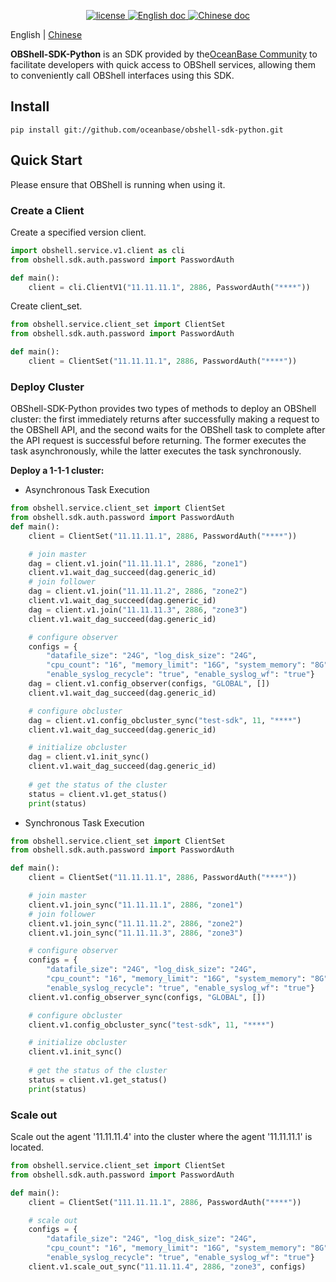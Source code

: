 <p align="center">
  <a href="https://github.com/oceanbase/oceanbase/blob/master/LICENSE">
    <img alt="license" src="https://img.shields.io/badge/license-Apache--2.0-blue" />
  </a>
  <a href="https://en.oceanbase.com/docs/oceanbase-database">
    <img alt="English doc" src="https://img.shields.io/badge/docs-English-blue" />
  </a>
  <a href="https://www.oceanbase.com/docs/oceanbase-database-cn">
    <img alt="Chinese doc" src="https://img.shields.io/badge/文档-简体中文-blue" />
  </a>
</p>

English | [Chinese](README_CN.md)

**OBShell-SDK-Python**  is an SDK provided by the[OceanBase Community](https://open.oceanbase.com/) to facilitate developers with quick access to OBShell services, allowing them to conveniently call OBShell interfaces using this SDK.

## Install
```
pip install git://github.com/oceanbase/obshell-sdk-python.git
```

## Quick Start
Please ensure that OBShell is running when using it.
### Create a Client
Create a specified version client.
```python
import obshell.service.v1.client as cli
from obshell.sdk.auth.password import PasswordAuth

def main():
    client = cli.ClientV1("11.11.11.1", 2886, PasswordAuth("****"))
```
Create client_set.
```python
from obshell.service.client_set import ClientSet
from obshell.sdk.auth.password import PasswordAuth

def main():
    client = ClientSet("11.11.11.1", 2886, PasswordAuth("****"))
```
### Deploy Cluster
OBShell-SDK-Python provides two types of methods to deploy an OBShell cluster: the first immediately returns after successfully making a request to the OBShell API, and the second waits for the OBShell task to complete after the API request is successful before returning. The former executes the task asynchronously, while the latter executes the task synchronously.

**Deploy a 1-1-1 cluster:**
* Asynchronous Task Execution
```python
from obshell.service.client_set import ClientSet
from obshell.sdk.auth.password import PasswordAuth
def main():
    client = ClientSet("11.11.11.1", 2886, PasswordAuth("****"))

    # join master
    dag = client.v1.join("11.11.11.1", 2886, "zone1")
    client.v1.wait_dag_succeed(dag.generic_id)
    # join follower
    dag = client.v1.join("11.11.11.2", 2886, "zone2")
    client.v1.wait_dag_succeed(dag.generic_id)
    dag = client.v1.join("11.11.11.3", 2886, "zone3")
    client.v1.wait_dag_succeed(dag.generic_id)

    # configure observer
    configs = {
        "datafile_size": "24G", "log_disk_size": "24G", 
        "cpu_count": "16", "memory_limit": "16G", "system_memory": "8G", 
        "enable_syslog_recycle": "true", "enable_syslog_wf": "true"}
    dag = client.v1.config_observer(configs, "GLOBAL", [])
    client.v1.wait_dag_succeed(dag.generic_id)

    # configure obcluster
    dag = client.v1.config_obcluster_sync("test-sdk", 11, "****")
    client.v1.wait_dag_succeed(dag.generic_id)

    # initialize obcluster
    dag = client.v1.init_sync()
    client.v1.wait_dag_succeed(dag.generic_id)
    
    # get the status of the cluster
    status = client.v1.get_status()
    print(status)
```
* Synchronous Task Execution
```python
from obshell.service.client_set import ClientSet
from obshell.sdk.auth.password import PasswordAuth

def main():
    client = ClientSet("11.11.11.1", 2886, PasswordAuth("****"))

    # join master
    client.v1.join_sync("11.11.11.1", 2886, "zone1")
    # join follower
    client.v1.join_sync("11.11.11.2", 2886, "zone2")
    client.v1.join_sync("11.11.11.3", 2886, "zone3")

    # configure observer
    configs = {
        "datafile_size": "24G", "log_disk_size": "24G", 
        "cpu_count": "16", "memory_limit": "16G", "system_memory": "8G", 
        "enable_syslog_recycle": "true", "enable_syslog_wf": "true"}
    client.v1.config_observer_sync(configs, "GLOBAL", [])

    # configure obcluster
    client.v1.config_obcluster_sync("test-sdk", 11, "****")

    # initialize obcluster
    client.v1.init_sync()
    
    # get the status of the cluster
    status = client.v1.get_status()
    print(status)
```
### Scale out
Scale out the agent '11.11.11.4' into the cluster where the agent '11.11.11.1' is located.
```python
from obshell.service.client_set import ClientSet
from obshell.sdk.auth.password import PasswordAuth

def main():
    client = ClientSet("111.11.11.1", 2886, PasswordAuth("****"))

    # scale out
    configs = {
        "datafile_size": "24G", "log_disk_size": "24G", 
        "cpu_count": "16", "memory_limit": "16G", "system_memory": "8G", 
        "enable_syslog_recycle": "true", "enable_syslog_wf": "true"}
    client.v1.scale_out_sync("11.11.11.4", 2886, "zone3", configs)
```
